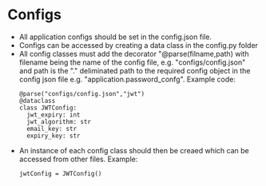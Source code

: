# Configs
- All application configs should be set in the config.json file.
- Configs can be accessed by creating a data class in the config.py folder
- All config classes must add the decorator "@parse(filname,path) with filename being the name of the config file, e.g. "configs/config.json" and path is the "." deliminated path to the required config object in the config json file e.g. "application.password_confg". Example code:
  ```
  @parse("configs/config.json","jwt")
  @dataclass
  class JWTConfig:
    jwt_expiry: int
    jwt_algorithm: str
    email_key: str
    expiry_key: str
  ```
- An instance of each config class should then be creaed which can be accessed from other files. Example:
  ```
  jwtConfig = JWTConfig()
  ```
